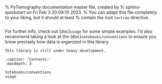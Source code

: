 % PyTomography documentation master file, created by
% sphinx-quickstart on Fri Feb  3 20:09:10 2023.
% You can adapt this file completely to your liking, but it should at least
% contain the root `toctree` directive.


```{include} intro_page.md
```

For further info, check out {doc}`usage` for some simple examples. I'd also recommend taking a look at the {doc}`notebooks/conventions` to ensure you know precisely how data is organized in this library.

```{warning}
This library is still under heavy development.
```

```{toctree}
:caption: 'Contents:'
:maxdepth: 3

notebooks/conventions
usage
```

